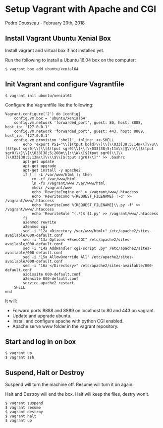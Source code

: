 # Setup Vagrant with Apache and CGI

Pedro Dousseau - February 20th, 2018

## Install Vagrant Ubuntu Xenial Box 

Install vagrant and virtual box if not installed yet.

Run the following to install a Ubuntu 16.04 box on the computer:

```
$ vagrant box add ubuntu/xenial64
```

## Init Vagrant and configure Vagrantfile

```
$ vagrant init ubuntu/xenial64
```

Configure the Vagrantfile like the following:

```
Vagrant.configure('2') do |config|
    config.vm.box = 'ubuntu/xenial64'
    config.vm.network 'forwarded_port', guest: 80, host: 8888, host_ip: '127.0.0.1'
    config.vm.network 'forwarded_port', guest: 443, host: 8889, host_ip: '127.0.0.1'
    config.vm.provision 'shell', inline: <<-SHELL
        echo 'export PS1="\\[$(tput bold)\\]\\[\\033[38;5;14m\\]\\u\\[$(tput sgr0)\\]\\[$(tput sgr0)\\]\\[\\033[38;5;11m\\]@\\h\\[$(tput sgr0)\\]\\[\\033[38;5;208m\\]:\\W\\[$(tput sgr0)\\]\\[\\033[38;5;13m\\]\\\\$\\[$(tput sgr0)\\]"' >> .bashrc
        apt-get update
        apt-get upgrade
        apt-get install -y apache2
        if ! [ -L /var/www/html ]; then
            rm -rf /var/www/html
            ln -fs /vagrant/www /var/www/html
            mkdir /vagrant/www 
            echo 'RewriteEngine on' > /vagrant/www/.htaccess
            echo 'RewriteCond %{REQUEST_FILENAME} !-d' >> /vagrant/www/.htaccess
            echo 'RewriteCond %{REQUEST_FILENAME}\\.py -f' >> /vagrant/www/.htaccess
            echo 'RewriteRule ^(.*)$ $1.py' >> /vagrant/www/.htaccess
        fi
        a2enmod rewrite
        a2enmod cgi
        sed -i "12a <Directory /var/www/html>" /etc/apache2/sites-available/000-default.conf
        sed -i "13a Options +ExecCGI" /etc/apache2/sites-available/000-default.conf
        sed -i "14a AddHandler cgi-script .py" /etc/apache2/sites-available/000-default.conf
        sed -i "15a AllowOverride All" /etc/apache2/sites-available/000-default.conf
        sed -i "16a </Directory>" /etc/apache2/sites-available/000-default.conf
        a2dissite 000-default.conf
        a2ensite 000-default.conf
        service apache2 restart
    SHELL
end
```

It will:

- Forward ports 8888 and 8889 on localhost to 80 and 443 on vagrant.
- Update and upgrade ubuntu.
- Install and configure apache with python CGI enabled.
- Apache serve www folder in the vagrant repository.

## Start and log in on box

```
$ vagrant up
$ vagrant ssh
```

## Suspend, Halt or Destroy

Suspend will turn the machine off. Resume will turn it on again.

Halt and Destroy will end the box. Halt will keep the files, destry won't.

```
$ vagrant suspend
$ vagrant resume
$ vagrant destroy
$ vagrant halt
$ vagrant up
```
